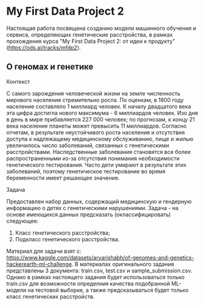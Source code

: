 # My First Data Project 2

Настоящая работа посвящена созданию модели машинного обучения и сервиса, определяющих генетические расстройства, в рамках прохождения курса "My First Data Project 2: от идеи к продукту" (https://ods.ai/tracks/mfdp2).

## О геномах и генетике 

Контекст

С самого зарождения человеческой жизни на земле численность мирового населения стремительно росла. 
По оценкам, в 1800 году население составляло 1 миллиард человек. К началу двадцатого века эта цифра достигла нового максимума - 
6 миллиардов человек. Изо дня в день в мире прибавляется 227 000 человек; по прогнозам, к концу 21 века население планеты может 
превысить 11 миллиардов.
Согласно отчетам, в результате неустойчивого роста населения и отсутствия доступа к надлежащему медицинскому обслуживанию, 
пище и жилью увеличилось число заболеваний, связанных с генетическими расстройствами. Наследственные заболевания становятся все более 
распространенными из-за отсутствия понимания необходимости генетического тестирования. Часто дети умирают в результате этих 
заболеваний, поэтому генетическое тестирование во время беременности имеет решающее значение.

Задача

Предоставлен набор данных, содержащий медицинскую и гендерную информацию о детях с генетическими нарушениями. Задача - на основе имеющихся данных предсказать (оклассифицировать) следующее:

1. Класс генетического расстройства;
2. Подкласс генетического расстройства.

Материал для задачи взят с: https://www.kaggle.com/datasets/aryarishabh/of-genomes-and-genetics-hackerearth-ml-challenge.
В материалах оригинального задания представлены 3 документа: train.csv, test.csv и sample_submission.csv.
Однако в рамках настоящего задания будет использоваться только train.csv для возможности определния качества подобранной ML-модели на тестовой выборке, а также предсказываться будет только класс генетических расстройств.
